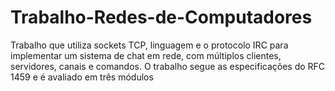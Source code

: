 # Trabalho-Redes-de-Computadores
Trabalho que utiliza sockets TCP, linguagem e o protocolo IRC para implementar um sistema de chat em rede, com múltiplos clientes, servidores, canais e comandos. O trabalho segue as especificações do RFC 1459 e é avaliado em três módulos
